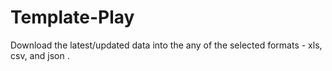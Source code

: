 # Template-Play
Download the latest/updated data into the any of the selected formats - xls, csv, and json .
